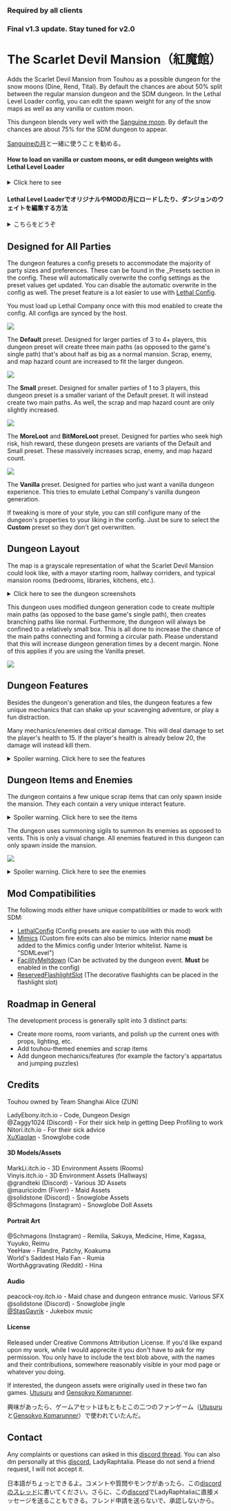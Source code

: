 ### Required by all clients

### Final v1.3 update. Stay tuned for v2.0

# The Scarlet Devil Mansion（紅魔館）

Adds the Scarlet Devil Mansion from Touhou as a possible dungeon for the snow moons (Dine, Rend, Tital). By default the chances are about 50% split between the regular mansion dungeon and the SDM dungeon. In the Lethal Level Loader config, you can edit the spawn weight for any of the snow maps as well as any vanilla or custom moon.

This dungeon blends very well with the [Sanguine moon](https://thunderstore.io/c/lethal-company/p/Tolian/Sanguine/). By default the chances are about 75% for the SDM dungeon to appear.

[Sanguineの月](https://thunderstore.io/c/lethal-company/p/Tolian/Sanguine/)と一緒に使うことを勧める。


#### How to load on vanilla or custom moons, or edit dungeon weights with Lethal Level Loader

<details> 
  <summary>
  Click here to see 
  </summary>
  
  In order for my dungeon to appear in the LethalLevelLoader (LLL) config, you need to run Lethal Company with this mod installed and load up a save file. This will automatically setup my dungeon in the LLL config.
  
  Open the config with either r2modman or open the config file inside the BepInEx folder.

  <img src="https://i.imgur.com/nilE9tF.png">
  <img src="https://i.imgur.com/gDwj1XQ.png">
  
  Go to "Custom Dungeon: Scarlet Devil Mansion" section. You **must** set this to true.
  
  <img src="https://i.imgur.com/aGqG47H.png">
  
  Generally speaking, these two fields are the most important. "Manual Level Names List" is the list of moons that the dungeon will appear in. "Dynamic Level Tags List" is the list of special tags. The important tags are "Vanilla" (on vanilla moons) and "Custom" (on modded moons). 
  
  <img src="https://i.imgur.com/fmeX0Nz.png">
  
  Write the list like "[MOON_NAME/TAG]:[WEIGHT],[MOON_NAME/TAG]:[WEIGHT]..." where each entry is separated by a comma.
  
  Example:
  * March:100,Rend:200,Sanguine:50
  * Experimentation:9999
  * Custom:300
  * Vanilla:200,Custom:100
  
</details>

#### Lethal Level LoaderでオリジナルやMODの月にロードしたり、ダンジョンのウェイトを編集する方法

<details> 
  <summary>
  こちらをどうぞ
  </summary>

  SDMダンジョンをLethalLevelLoader(LLL)コンフィグに表示するには、このMODが入ってLethal Companyを起動し、セーブをロードする必要がある。これで自動的にLLLコンフィグにSDMダンジョンがつけられる。
  
  r2modmanでコンフィグを開くか、BepInExフォルダ内のコンフィグファイルを開く。
  
  <img src="https://i.imgur.com/nilE9tF.png">
  <img src="https://i.imgur.com/gDwj1XQ.png">
  
  「Custom Dungeon: Scarlet Devil Mansion」セクションに進む。これをtrueに設定する**必要**がある。
  
  <img src="https://i.imgur.com/aGqG47H.png">
  
  一般的には、この二つのフィールドが最も重要だ。「Manual Level Names List」はダンジョンが現れる月のリストだ。「Dynamic Level Tags List 」は特別なタグのリストだ。重要なタグは、「Vanilla」（オリジナルの月に）と「Custom」（MODの月に）だ。
  
  <img src="https://i.imgur.com/fmeX0Nz.png">
  
  リストは、「（月の名前・タグ）:（ウェイト）,（月の名前・タグ）:（ウェイト）…」のように、英語の文字で各エントリーを「,」で区切って書く。
  
  例えば
  * March:100,Rend:200,Sanguine:50
  * Experimentation:9999
  * Custom:300
  * Vanilla:200,Custom:100
  
</details>

## Designed for All Parties

The dungeon features a config presets to accommodate the majority of party sizes and preferences.  These can be found in the _Presets section in the config. These will automatically overwrite the config settings as the preset values get updated. You can disable the automatic overwrite in the config as well. The preset feature is a lot easier to use with [Lethal Config](https://thunderstore.io/c/lethal-company/p/AinaVT/LethalConfig/).

You must load up Lethal Company once with this mod enabled to create the config. All configs are synced by the host.

![](https://i.imgur.com/H33RuzY.png)

The __Default__ preset. Designed for larger parties of 3 to 4+ players, this dungeon preset will create three main paths (as opposed to the game's single path) that's about half as big as a normal mansion. Scrap, enemy, and map hazard count are increased to fit the larger dungeon. 

![](https://i.imgur.com/7fQYIgV.png)

The __Small__ preset. Designed for smaller parties of 1 to 3 players, this dungeon preset is a smaller variant of the Default preset. It will instead create two main paths. As well, the scrap and map hazard count are only slightly increased.

![](https://i.imgur.com/XQDpxwL.png)

The __MoreLoot__ and __BitMoreLoot__ preset. Designed for parties who seek high risk, hish reward, these dungeon presets are variants of the Default and Small preset. These massively increases scrap, enemy, and map hazard count.

![](https://i.imgur.com/PFUOMbo.png)

The __Vanilla__ preset. Designed for parties who just want a vanilla dungeon experience. This tries to emulate Lethal Company's vanilla dungeon generation.

If tweaking is more of your style, you can still configure many of the dungeon's properties to your liking in the config. Just be sure to select the __Custom__ preset so they don't get overwritten. 

## Dungeon Layout

The map is a grayscale representation of what the Scarlet Devil Mansion could look like, with a mayor starting room, hallway corriders, and typical mansion rooms (bedrooms, libraries, kitchens, etc.). 

<details> 
  <summary>Click here to see the dungeon screenshots</summary>
  <img src="https://i.imgur.com/xZ9M7aT.png">
  <img src="https://i.imgur.com/GcbARmV.png">
  <img src="https://i.imgur.com/EBEfbBG.png">
  <img src="https://i.imgur.com/k29srZi.png">
  
  <img src="https://i.imgur.com/2Dcs4OI.png">
  <img src="https://i.imgur.com/hEum11P.png">
  <img src="https://i.imgur.com/u7uebOz.png">
</details>

This dungeon uses modified dungeon generation code to create multiple main paths (as opposed to the base game's single path), then creates branching paths like normal. Furthermore, the dungeon will always be confined to a relatively small box. This is all done to increase the chance of the main paths connecting and forming a circular path. Please understand that this will increase dungeon generation times by a decent margin. None of this applies if you are using the Vanilla preset.

![](https://i.imgur.com/HXw3Fk3.png)

## Dungeon Features

Besides the dungeon's generation and tiles, the dungeon features a few unique mechanics that can shake up your scavenging adventure, or play a fun distraction.

Many mechanics/enemies deal critical damage. This will deal damage to set the player's health to 15. If the player's health is already below 20, the damage will instead kill them.

<details> 
  <summary>Spoiler warning. Click here to see the features</summary>
  
  <br>
  <b>The Clock</b>
  <br>
  It's a clock. Accurately tells the time but has a knack of breaking.
  <img src="https://i.imgur.com/kHHGPWF.png">
  
  <br>
  <b>The Doors</b>
  <br>
  Doors, regular or locked, can destroyed by both players and enemies. Some doors spawn already half destroyed. Players require a shovel or shotgun while an enemy just has to be angry.
  <img src="https://i.imgur.com/JgrSIvA.png">
  
  <br>
  <b>The Painting Event</b>
  <br>
  A high value scrap item. Snatching it will summon a dangerous enemy and even more scrap. A maximum of 2 can spawn. This spawned enemy will have a special dark colouring. This is only cosmetic.
  <img src="https://i.imgur.com/0wSMhCI.png">
  <img src="https://i.imgur.com/H7YfWO5.png">
  
  <br>
  <b>The Void</b>
  <br>
  Jumping puzzles can be found throughout the mansion, typically near the entrance. Falling in the pit will deal critical damage, then teleport the player to the farthest AI node. Falling in a second time will kill the player. Resets on new day.
  <img src="https://i.imgur.com/LY7GBpy.png">
  
  <br>
  <b>The Emergency Exit</b>
  <br>
  The fire exit looks a little different. The vanilla style can enabled in the config.
  <img src="https://i.imgur.com/JfyydJv.png">
  
  <br>
  <b>The Jukebox</b>
  <br>
  Plays songs. They serve no other purpose.
  <img src="https://i.imgur.com/Tz5ONkI.png">
  
  <br>
  <b>The Portraits</b>
  <br>
  Stares at you. They serve no other purpose.
  <img src="https://i.imgur.com/APWECSn.png">
  
</details>

## Dungeon Items and Enemies

The dungeon contains a few unique scrap items that can only spawn inside the mansion. They each contain a very unique interact feature.

<details> 
  <summary>Spoiler warning. Click here to see the items</summary>
  <br>
  <b>The Decorative Crystals</b>
  <br>
  An average valued scrap item with a bit of weight. Comes in many colours. Can be combined with a flashlight in your inventory to create a new decorative flashlight with a recharged and improved battery, a colored light bulb, half of the crystals original value. This leaves behind a shattered decorative crystal which has the leftover 50% value, which can also be used to create another decorative flashlight (this completely destroys the crystal).
  <br>
  <img src="https://i.imgur.com/bYaIofR.png">
  <img src="https://i.imgur.com/2OQdNlf.png">
  
  <br>
  <b>The Maid's Knife</b>
  <br>
  Acts like the kitchen knife. Drops from the Maid. You can feed the knife by dealing critical damage to yourself to power it up. When buffed, the knife can effectively one-shot any killable monster by dealing 50 damage. Loses the buff once it deals damage to anything. The attacker takes the critical damage if they attack a fellow player. Does not have the innate one-shot property towards the Butler or Maid. Kills if you stab yourself a second time. Resets on a new day.
  <br>
  <img src="https://i.imgur.com/DkFE8Wx.png">
  
  <br>
  <b>The Doll Snowglobe</b>
  <br>
  A highly valued 2-handed scrap item. Comes in many doll variants. Activate it to see it jingle.
  <br>
  <img src="https://i.imgur.com/p0GF7KJ.png">
  
</details>

The dungeon uses summoning sigils to summon its enemies as opposed to vents. This is only a visual change. All enemies featured in this dungeon can only spawn inside the mansion.

![](https://i.imgur.com/FPW9D7o.png)

<details> 
  <summary>Spoiler warning. Click here to see the enemies</summary>
  <br>
  <b>The Knight</b>, a Coil-head variant
  <br>
  Acts like a regular coil-head, but is noticeably slower and prefers spawning from statue props, especially ones passed by scavengers.
  <br>
  <img src="https://i.imgur.com/tV8Nw0A.png">
  
  <br>
  <b>The Maid</b>, a Butler variant
  <br>
  Acts like a regular butler, but kills very quickly. As a tradeoff, it is slower, has less health. When killed, drops the Maid's Knife and summons a revenant ghost towards the maid's killer.
  <br>
  The revenant deals critical damage. It is only fully visible to the maid's killer, and will only target/harm them. They can slowed down by it's target staring it down. Once the revenant deals damage, the target dies, or the target leaves the dungeon, the revenant disappears.
  <br>
  <img src="https://i.imgur.com/QbUZutS.png">
  
</details>

## Mod Compatibilities

The following mods either have unique compatibilities or made to work with SDM:
* [LethalConfig](https://thunderstore.io/c/lethal-company/p/AinaVT/LethalConfig/) (Config presets are easier to use with this mod)
* [Mimics](https://thunderstore.io/c/lethal-company/p/x753/Mimics/) (Custom fire exits can also be mimics. Interior name **must** be added to the Mimics config under Interior whitelist. Name is "SDMLevel")
* [FacilityMeltdown](https://thunderstore.io/c/lethal-company/p/loaforc/FacilityMeltdown/) (Can be activated by the dungeon event. **Must** be enabled in the config)
* [ReservedFlashlightSlot](https://thunderstore.io/c/lethal-company/p/FlipMods/ReservedFlashlightSlot/) (The decorative flashights can be placed in the flashlight slot)

## Roadmap in General

The development process is generally split into 3 distinct parts:

* Create more rooms, room variants, and polish up the current ones with props, lighting, etc.
* Add touhou-themed enemies and scrap items
* Add dungeon mechanics/features (for example the factory's appartatus and jumping puzzles)

## Credits

Touhou owned by Team Shanghai Alice (ZUN)

LadyEbony.itch.io - Code, Dungeon Design\
@Zaggy1024 (Discord) - For their sick help in getting Deep Profiling to work\
Nitori.itch.io - For their sick advice\
[XuXiaolan](https://thunderstore.io/c/lethal-company/p/XuXiaolan/) - Snowglobe code

#### 3D Models/Assets

MarkLi.itch.io - 3D Environment Assets (Rooms)\
Vinyis.itch.io - 3D Environment Assets (Hallways)\
@grandteki (Discord) - Various 3D Assets\
@mauriciodm (Fiverr) - Maid Assets\
@solidstone (Discord) - Snowglobe Assets\
@Schmagons (Instagram) - Snowglobe Doll Assets

#### Portrait Art
@Schmagons (Instagram) - Remilia, Sakuya, Medicine, Hime, Kagasa, Yuyuko, Reimu\
YeeHaw - Flandre, Patchy, Koakuma\
World's Saddest Halo Fan - Rumia\
WorthAggravating (Reddit) - Hina

#### Audio
peacock-roy.itch.io - Maid chase and dungeon entrance music. Various SFX\
@solidstone (Discord) - Snowglobe jingle\
[@StasGavrik](https://www.youtube.com/@StasGavrik) - Jukebox music

#### License

Released under Creative Commons Attribution License. If you'd like expand upon my work, while I would apprecite it you don't have to ask for my permission. You only have to include the text blob above, with the names and their contributions, somewhere reasonably visible in your mod page or whatever you doing.

If interested, the dungeon assets were originally used in these two fan games. [Utusuru](https://nitori.itch.io/utsuru) and [Gensokyo Komarunner](https://nitori.itch.io/gensokyo-komarunner).

興味があったら、ゲームアセットはもともとこの二つのファンゲーム（[Utusuru](https://nitori.itch.io/utsuru)と[Gensokyo Komarunner](https://nitori.itch.io/gensokyo-komarunner)）で使われていたんだ。

## Contact

Any complaints or questions can asked in this [discord thread](https://discordapp.com/channels/1168655651455639582/1195583267546595389). You can also dm personally at this [discord](https://discord.gg/M7aZKP9Qvc), LadyRaphtalia. Please do not send a friend request, I will not accept it.

日本語がちょっとできるよ。コメントや質問やモンクがあったら、この[discordのスレッド](https://discordapp.com/channels/1168655651455639582/1195583267546595389)に書いてください。さらに、この[discord](https://discord.gg/M7aZKP9Qvc)でLadyRaphtaliaに直接メッセージを送ることもできる。フレンド申請を送らないで、承認しないから。

